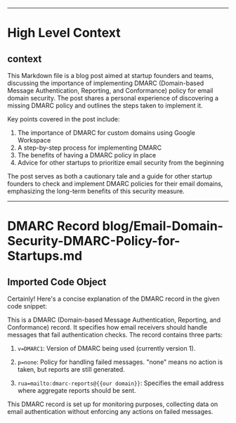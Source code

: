 

  ---
# High Level Context
## context
This Markdown file is a blog post aimed at startup founders and teams, discussing the importance of implementing DMARC (Domain-based Message Authentication, Reporting, and Conformance) policy for email domain security. The post shares a personal experience of discovering a missing DMARC policy and outlines the steps taken to implement it.

Key points covered in the post include:
1. The importance of DMARC for custom domains using Google Workspace
2. A step-by-step process for implementing DMARC
3. The benefits of having a DMARC policy in place
4. Advice for other startups to prioritize email security from the beginning

The post serves as both a cautionary tale and a guide for other startup founders to check and implement DMARC policies for their email domains, emphasizing the long-term benefits of this security measure.

---
# DMARC Record blog/Email-Domain-Security-DMARC-Policy-for-Startups.md
## Imported Code Object
Certainly! Here's a concise explanation of the DMARC record in the given code snippet:

This is a DMARC (Domain-based Message Authentication, Reporting, and Conformance) record. It specifies how email receivers should handle messages that fail authentication checks. The record contains three parts:

1. `v=DMARC1`: Version of DMARC being used (currently version 1).

2. `p=none`: Policy for handling failed messages. "none" means no action is taken, but reports are still generated.

3. `rua=mailto:dmarc-reports@{{our domain}}`: Specifies the email address where aggregate reports should be sent.

This DMARC record is set up for monitoring purposes, collecting data on email authentication without enforcing any actions on failed messages.

  